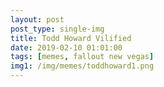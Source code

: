 ```yaml
---
layout: post
post_type: single-img
title: Todd Howard Vilified
date: 2019-02-10 01:01:00
tags: [memes, fallout new vegas]
img1: /img/memes/toddhoward1.png
---
```

